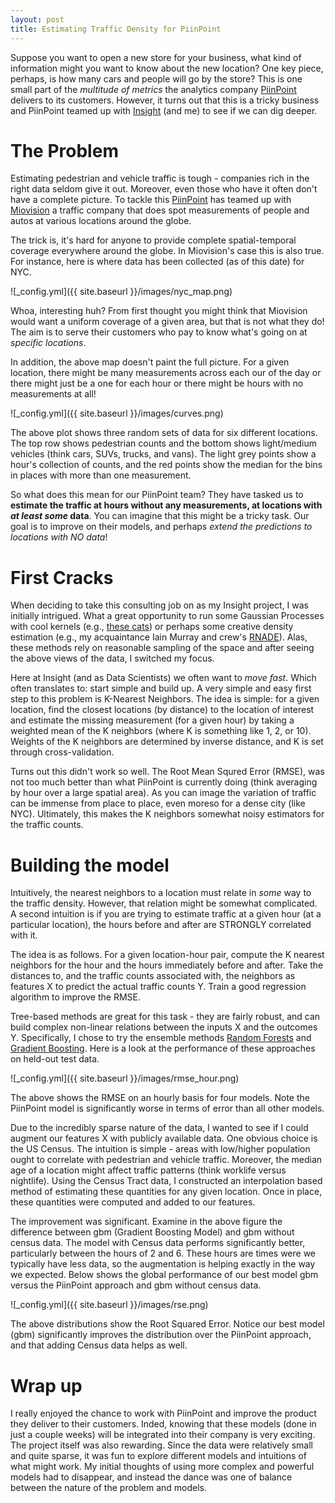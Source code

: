 ```yaml
---
layout: post
title: Estimating Traffic Density for PiinPoint
---
```


Suppose you want to open a new store for your business, what kind of information might you want to know about the new location?  One key piece, perhaps, is how many cars and people will go by the store?  This is one small part of the *multitude of metrics* the analytics company [PiinPoint](https://www.piinpoint.com/) delivers to its customers.  However, it turns out that this is a tricky business and PiinPoint teamed up with [Insight](http://insightdatascience.com/) (and me) to see if we can dig deeper.

# The Problem

Estimating pedestrian and vehicle traffic is tough - companies rich in the right data seldom give it out.  Moreover, even those who have it often don't have a complete picture.  To tackle this [PiinPoint](https://www.piinpoint.com) has teamed up with [Miovision](https://miovision.com/) a traffic company that does spot measurements of people and autos at various locations around the globe.

The trick is, it's hard for anyone to provide complete spatial-temporal coverage everywhere around the globe.  In Miovision's case this is also true.  For instance, here is where data has been collected (as of this date) for NYC.

![_config.yml]({{ site.baseurl }}/images/nyc_map.png)

Whoa, interesting huh?  From first thought you might think that Miovision would want a uniform coverage of a given area, but that is not what they do!  The aim is to serve their customers who pay to know what's going on at *specific locations*.  

In addition, the above map doesn't paint the full picture.  For a given location, there might be many measurements across each our of the day or there might just be a one for each hour or there might be hours with no measurements at all!  

![_config.yml]({{ site.baseurl }}/images/curves.png)

The above plot shows three random sets of data for six different locations.  The top row shows pedestrian counts and the bottom shows light/medium vehicles (think cars, SUVs, trucks, and vans).  The light grey points show a hour's collection of counts, and the red points show the median for the bins in places with more than one measurement.

So what does this mean for our PiinPoint team?  They have tasked us to **estimate the traffic at hours without any measurements, at locations with *at least some* data**.  You can imagine that this might be a tricky task.  Our goal is to improve on their models, and perhaps *extend the predictions to locations with NO data*!

# First Cracks

When deciding to take this consulting job on as my Insight project, I was initially intrigued.  What a great opportunity to run some Gaussian Processes with cool kernels (e.g., [these cats](http://arxiv.org/abs/1302.4245)) or perhaps some creative density estimation (e.g., my acquaintance Iain Murray and crew's [RNADE](http://arxiv.org/abs/1306.0186)). Alas, these methods rely on reasonable sampling of the space and after seeing the above views of the data, I switched my focus.

Here at Insight (and as Data Scientists) we often want to *move fast*.  Which often translates to: start simple and build up.  A very simple and easy first step to this problem is K-Nearest Neighbors.  The idea is simple: for a given location, find the closest locations (by distance) to the location of interest and estimate the missing measurement (for a given hour) by taking a weighted mean of the K neighbors (where K is something like 1, 2, or 10).  Weights of the K neighbors are determined by inverse distance, and K is set through cross-validation.

Turns out this didn't work so well.  The Root Mean Squred Error (RMSE), was not too much better than what PiinPoint is currently doing (think averaging by hour over a large spatial area).  As you can image the variation of traffic can be immense from place to place, even moreso for a dense city (like NYC).  Ultimately, this makes the K neighbors somewhat noisy estimators for the traffic counts.

# Building the model

Intuitively, the nearest neighbors to a location must relate in *some* way to the traffic density.  However, that relation might be somewhat complicated.  A second intuition is if you are trying to estimate traffic at a given hour (at a particular location), the hours before and after are STRONGLY correlated with it.  

The idea is as follows. For a given location-hour pair, compute the K nearest neighbors for the hour and the hours immediately before and after.  Take the distances to, and the traffic counts associated with, the neighbors as features X to predict the actual traffic counts Y.  Train a good regression algorithm to improve the RMSE.

Tree-based methods are great for this task - they are fairly robust, and can build complex non-linear relations between the inputs X and the outcomes Y.  Specifically, I chose to try the ensemble methods [Random Forests](https://en.wikipedia.org/wiki/Random_forest) and [Gradient Boosting](https://en.wikipedia.org/wiki/Gradient_boosting).   Here is a look at the performance of these approaches on held-out test data.

![_config.yml]({{ site.baseurl }}/images/rmse_hour.png)

The above shows the RMSE on an hourly basis for four models.  Note the PiinPoint model is significantly worse in terms of error than all other models.

Due to the incredibly sparse nature of the data, I wanted to see if I could augment our features X with publicly available data.  One obvious choice is the US Census.  The intuition is simple - areas with low/higher population ought to correlate with pedestrian and vehicle traffic.  Moreover, the median age of a location might affect traffic patterns (think worklife versus nightlife).  Using the Census Tract data, I constructed an interpolation based method of estimating these quantities for any given location.  Once in place, these quantities were computed and added to our features.

The improvement was significant.  Examine in the above figure the difference between gbm (Gradient Boosting Model) and gbm without census data.  The model with Census data performs significantly better, particularly between the hours of 2 and 6.  These hours are times were we typically have less data, so the augmentation is helping exactly in the way we expected.  Below shows the global performance of our best model gbm versus the PiinPoint approach and gbm without census data.

![_config.yml]({{ site.baseurl }}/images/rse.png)

The above distributions show the Root Squared Error.  Notice our best model (gbm) significantly improves the distribution over the PiinPoint approach, and that adding Census data helps as well.

# Wrap up

I really enjoyed the chance to work with PiinPoint and improve the product they deliver to their customers.  Inded, knowing that these models (done in just a couple weeks) will be integrated into their company is very exciting. The project itself was also rewarding.  Since the data were relatively small and quite sparse, it was fun to explore different models and intuitions of what might work.  My initial thoughts of using more complex and powerful models had to disappear, and instead the dance was one of balance between the nature of the problem and models.  
